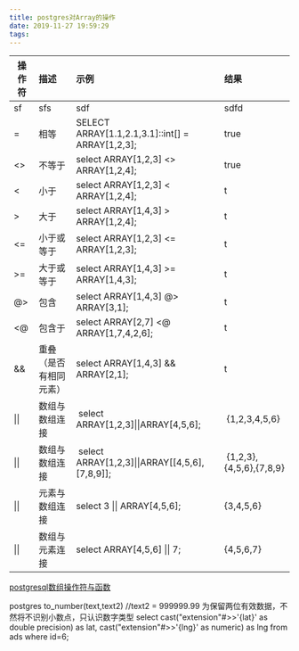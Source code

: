 ```yaml
---
title: postgres对Array的操作
date: 2019-11-27 19:59:29
tags:
---
```


操作符 | 描述 |  示例 | 结果
-| :-| :-| :-
sf|sfs|sdf|sdfd
= | 相等 | SELECT ARRAY[1.1,2.1,3.1]::int[] = ARRAY[1,2,3]; | true
<> | 不等于 | select ARRAY[1,2,3] <> ARRAY[1,2,4];| true
< |小于| select ARRAY[1,2,3] < ARRAY[1,2,4];| t
> |大于| select ARRAY[1,4,3] > ARRAY[1,2,4];| t
<=|小于或等于| select ARRAY[1,2,3] <= ARRAY[1,2,3];| t
>=|大于或等于| select ARRAY[1,4,3] >= ARRAY[1,4,3];| t
@>|包含| select ARRAY[1,4,3] @> ARRAY[3,1];| t
<@|包含于| select ARRAY[2,7] <@ ARRAY[1,7,4,2,6];|t
&&|重叠（是否有相同元素）| select ARRAY[1,4,3] && ARRAY[2,1];| t
 &#124;&#124; | 数组与数组连接| select ARRAY[1,2,3]&#124;&#124;ARRAY[4,5,6];| {1,2,3,4,5,6}
 &#124;&#124; | 数组与数组连接| select ARRAY[1,2,3]&#124;&#124;ARRAY[[4,5,6],[7,8,9]]; | {1,2,3},{4,5,6},{7,8,9}
 &#124;&#124; | 元素与数组连接 | select 3  &#124;&#124;  ARRAY[4,5,6]; | {3,4,5,6}
 &#124;&#124; | 数组与元素连接| select ARRAY[4,5,6] &#124;&#124; 7; | {4,5,6,7}



[postgresql数组操作符与函数](https://blog.csdn.net/pg_hgdb/article/details/79483767)

postgres to_number(text,text2)  //text2 = 999999.99 为保留两位有效数据，不然将不识别小数点，只认识数字类型
select cast("extension"#>>'{lat}' as double precision) as lat, cast("extension"#>>'{lng}' as numeric) as lng from ads where id=6;
